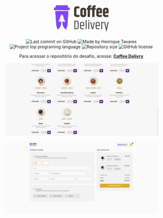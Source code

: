 <h1 align="center">
  <img alt="Coffee Delivery" title="ToDo" src="https://raw.githubusercontent.com/tavareshenrique/ignite-reactjs-challenge-02-coffee-delivery/495cc5aa91e78c394a507eb389ca72fb389fb499/src/assets/img/logo.svg" width="180px" />
</h1>

<p align="center">
  <img alt="Last commit on GitHub" src="https://img.shields.io/github/last-commit/tavareshenrique/ignite-reactjs-challenge-01-todo-list?color=8047f8">
  <img alt="Made by Henrique Tavares" src="https://img.shields.io/badge/made%20by-Henrique Tavares-%20?color=8047f8">
  <img alt="Project top programing language" src="https://img.shields.io/github/languages/top/tavareshenrique/ignite-reactjs-challenge-01-todo-list?color=5e60ce">
  <img alt="Repository size" src="https://img.shields.io/github/repo-size/tavareshenrique/ignite-reactjs-challenge-01-todo-list?color=5e60ce">
  <img alt="GitHub license" src="https://img.shields.io/github/license/tavareshenrique/ignite-reactjs-challenge-01-todo-list?color=5e60ce">
</p>

<p align="center">
  Para acessar o repositório do desafio, acesse: <a href="https://github.com/tavareshenrique/ignite-reactjs-challenge-02-coffee-delivery" target="_blank"><b>Coffee Delivry</b></a>
</p>

<p align="center">
  <a href="https://github.com/tavareshenrique/ignite-reactjs-challenge-02-coffee-delivery">
     <img src="https://raw.githubusercontent.com/tavareshenrique/ignite-reactjs-challenge-02-coffee-delivery/main/src/assets/preview/Coffee1.gif" alt="Tela Home do Coffee Delivery" width="700"/>
   </a>
</p>


<p align="center">
  <a href="https://github.com/tavareshenrique/ignite-reactjs-challenge-02-coffee-delivery">
     <img src="https://raw.githubusercontent.com/tavareshenrique/ignite-reactjs-challenge-02-coffee-delivery/main/src/assets/preview/Coffee2.gif" alt="Tela Checkout do Coffee Delivery" width="700"/>
   </a>
</p>
